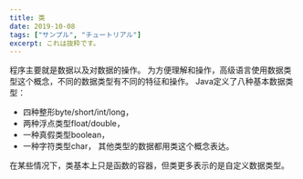 ```yaml
---
title: 类
date: 2019-10-08
tags: ["サンプル", "チュートリアル"]
excerpt: これは抜粋です。
---
```


程序主要就是数据以及对数据的操作。 
为方便理解和操作，高级语言使用数据类型这个概念，不同的数据类型有不同的特征和操作。 
Java定义了八种基本数据类型： 
- 四种整形byte/short/int/long， 
- 两种浮点类型float/double， 
- 一种真假类型boolean， 
- 一种字符类型char， 
其他类型的数据都用类这个概念表达。 

在某些情况下，类基本上只是函数的容器，但类更多表示的是自定义数据类型。 

